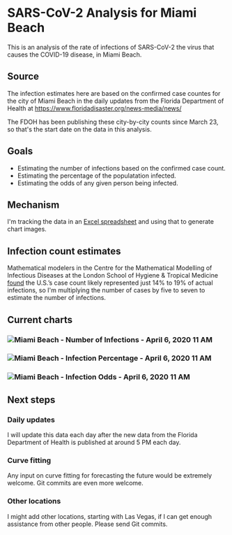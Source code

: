 # SARS-CoV-2 Analysis for Miami Beach

This is an analysis of the rate of infections of SARS-CoV-2 the virus that causes the COVID-19 disease, in Miami Beach.

## Source

The infection estimates here are based on the confirmed case countes for the city of Miami Beach in the daily updates from the Florida Department of Health at https://www.floridadisaster.org/news-media/news/

The FDOH has been publishing these city-by-city counts since March 23, so that's the start date on the data in this analysis.

## Goals

* Estimating the number of infections based on the confirmed case count.
* Estimating the percentage of the populatation infected.
* Estimating the odds of any given person being infected.

## Mechanism

I'm tracking the data in an [Excel spreadsheet](https://github.com/endymion/SARS-CoV-2_Analysis/blob/master/SARS-CoV-2%20Infection%20Odds%20-%20Miami%20Beach.xlsx) and using that to generate chart images.

## Infection count estimates

Mathematical modelers in the Centre for the Mathematical Modelling of Infectious Diseases at the London School of Hygiene & Tropical Medicine [found](https://cmmid.github.io/topics/covid19/severity/global_cfr_estimates.html) the U.S.’s case count likely represented just 14% to 19% of actual infections, so I'm multiplying the number of cases by five to seven to estimate the number of infections.

## Current charts

### ![Miami Beach - Number of Infections - April 6, 2020 11 AM](https://github.com/endymion/SARS-CoV-2_Analysis/blob/master/charts/RP%20SARS-CoV-2%20%20Analysis%20-%20Miami%20Beach%20-%20Number%20of%20Infections%20-%20April%206%202020%2011%20AM.png?raw=true)

### ![Miami Beach - Infection Percentage - April 6, 2020 11 AM](https://github.com/endymion/SARS-CoV-2_Analysis/blob/master/charts/RP%20SARS-CoV-2%20Analysis%20-%20Miami%20Beach%20-%20Infection%20Percentage%20-%20April%206%202020%2011%20AM.png?raw=true)

### ![Miami Beach - Infection Odds - April 6, 2020 11 AM](https://github.com/endymion/SARS-CoV-2_Analysis/blob/master/charts/RP%20SARS-CoV-2%20Analysis%20-%20Miami%20Beach%20-%20Infection%20Odds%20-%20April%206%202020%2011%20AM.png?raw=true)

## Next steps

### Daily updates

I will update this data each day after the new data from the Florida Department of Health is published at around 5 PM each day.

### Curve fitting

Any input on curve fitting for forecasting the future would be extremely welcome.  Git commits are even more welcome.

### Other locations

I might add other locations, starting with Las Vegas, if I can get enough assistance from other people.  Please send Git commits.
